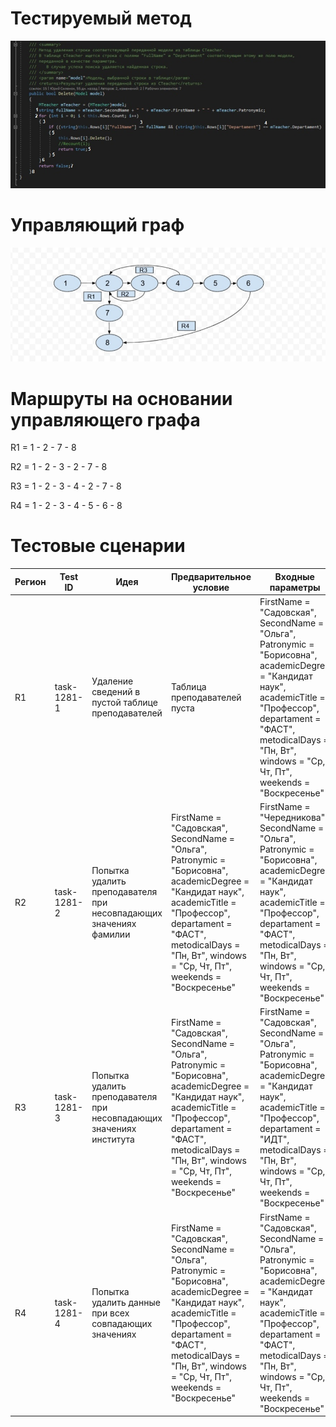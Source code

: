 # Тестируемый метод
![alt text](CODE.jpg "Тестируемый метод")
# Управляющий граф
![alt text](GRAPH.jpg "Управляющий граф")

# Маршруты на основании управляющего графа
R1 = 1 - 2 - 7 - 8

R2 = 1 - 2 - 3 - 2 - 7 - 8

R3 = 1 - 2 - 3 - 4 - 2 - 7 - 8

R4 = 1 - 2 - 3 - 4 - 5 - 6 - 8

# Тестовые сценарии

| Регион | Test ID | Идея | Предварительное условие | Входные параметры | Ожидаемый результат | 
| --- | --- | --- | --- | --- | --- |
| R1 | task-1281-1 | Удаление сведений в пустой таблице преподавателей | Таблица преподавателей пуста | FirstName = "Садовская", SecondName = "Ольга", Patronymic = "Борисовна", academicDegree = "Кандидат наук", academicTitle = "Профессор", departament = "ФАСТ", metodicalDays = "Пн, Вт", windows = "Ср, Чт, Пт", weekends = "Воскресенье" | false |
| R2 | task-1281-2 | Попытка удалить преподавателя при несовпадающих значениях фамилии | FirstName = "Садовская", SecondName = "Ольга", Patronymic = "Борисовна", academicDegree = "Кандидат наук", academicTitle = "Профессор", departament = "ФАСТ", metodicalDays = "Пн, Вт", windows = "Ср, Чт, Пт", weekends = "Воскресенье" | FirstName = "Чередникова", SecondName = "Ольга", Patronymic = "Борисовна", academicDegree = "Кандидат наук", academicTitle = "Профессор", departament = "ФАСТ", metodicalDays = "Пн, Вт", windows = "Ср, Чт, Пт", weekends = "Воскресенье"  | false |
| R3 | task-1281-3 | Попытка удалить преподавателя при несовпадающих значениях института |  FirstName = "Садовская", SecondName = "Ольга", Patronymic = "Борисовна", academicDegree = "Кандидат наук", academicTitle = "Профессор", departament = "ФАСТ", metodicalDays = "Пн, Вт", windows = "Ср, Чт, Пт", weekends = "Воскресенье" | FirstName = "Садовская", SecondName = "Ольга", Patronymic = "Борисовна", academicDegree = "Кандидат наук", academicTitle = "Профессор", departament = "ИДТ", metodicalDays = "Пн, Вт", windows = "Ср, Чт, Пт", weekends = "Воскресенье" | false |
| R4 | task-1281-4 | Попытка удалить данные при всех совпадающих значениях |  FirstName = "Садовская", SecondName = "Ольга", Patronymic = "Борисовна", academicDegree = "Кандидат наук", academicTitle = "Профессор", departament = "ФАСТ", metodicalDays = "Пн, Вт", windows = "Ср, Чт, Пт", weekends = "Воскресенье" | FirstName = "Садовская", SecondName = "Ольга", Patronymic = "Борисовна", academicDegree = "Кандидат наук", academicTitle = "Профессор", departament = "ФАСТ", metodicalDays = "Пн, Вт", windows = "Ср, Чт, Пт", weekends = "Воскресенье" | true |                     

